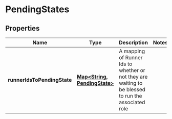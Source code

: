 # PendingStates

## Properties
Name | Type | Description | Notes
------------ | ------------- | ------------- | -------------
**runnerIdsToPendingState** | [**Map&lt;String, PendingState&gt;**](PendingState.md) | A mapping of Runner Ids to whether or not they are waiting to be blessed to run the associated role | 
